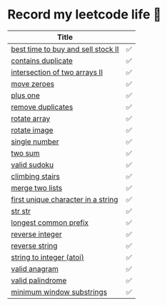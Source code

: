 # Record my leetcode life 🤯

| Title                                                                                                               |   | 
|---------------------------------------------------------------------------------------------------------------------|---|
| [best time to buy and sell stock II](https://leetcode.com/problems/best-time-to-buy-and-sell-stock-ii/description/) | ✅ |
| [contains duplicate](https://leetcode.com/problems/contains-duplicate/description/)                                 | ✅ |
| [intersection of two arrays II](https://leetcode.com/problems/intersection-of-two-arrays-ii/description/)           | ✅ |
| [move zeroes](https://leetcode.com/problems/move-zeroes/description/)                                               | ✅ |
| [plus one](https://leetcode.com/problems/plus-one/description/)                                                     | ✅ |
| [remove duplicates](https://leetcode.com/problems/remove-duplicates-from-sorted-array/description/)                 | ✅ |
| [rotate array](https://leetcode.com/problems/rotate-array/description/)                                             | ✅ |
| [rotate image](https://leetcode.com/problems/rotate-image/description/)                                             | ✅ |
| [single number](https://leetcode.com/problems/single-number/description/)                                           | ✅ |
| [two sum](https://leetcode.com/problems/two-sum/description/)                                                       | ✅ |
| [valid sudoku](https://leetcode.com/problems/valid-sudoku/description/)                                             | ✅ |
| [climbing stairs](https://leetcode.com/problems/climbing-stairs/)                                                   | ✅ |
| [merge two lists](https://leetcode.com/problems/merge-two-sorted-lists/)                                            | ✅ |
| [first unique character in a string](https://leetcode.com/problems/first-unique-character-in-a-string/description/) | ✅ |
| [str str](https://leetcode.com/problems/find-the-index-of-the-first-occurrence-in-a-string/description/)            | ✅ |
| [longest common prefix](https://leetcode.com/problems/longest-common-prefix/description/)                           | ✅ |
| [reverse integer](https://leetcode.com/problems/reverse-integer/description/)                                       | ✅ |
| [reverse string](https://leetcode.com/problems/reverse-string/description/)                                         | ✅ |
| [string to integer (atoi)](https://leetcode.com/problems/string-to-integer-atoi/description/)                       | ✅ |
| [valid anagram](https://leetcode.com/problems/valid-anagram/description/)                                           | ✅ |
| [valid palindrome](https://leetcode.com/problems/valid-palindrome/description/)                                     | ✅ |
| [minimum window substrings](https://leetcode.com/problems/minimum-window-substring/)                                | ✅ |


